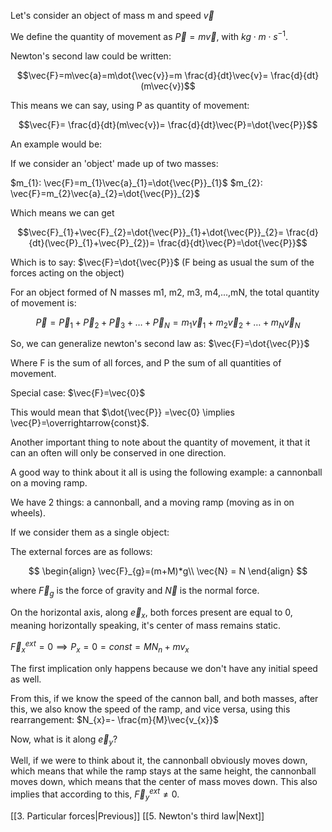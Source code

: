 
Let's consider an object of mass m and speed $\vec{v}$

We define the quantity of movement as $\vec{P}=m\vec{v}$, with $kg\cdot m\cdot s^{-1}$.


Newton's second law could be written:

$$\vec{F}=m\vec{a}=m\dot{\vec{v}}=m \frac{d}{dt}\vec{v}= \frac{d}{dt}(m\vec{v})$$

This means we can say, using P as quantity of movement:

$$\vec{F}= \frac{d}{dt}(m\vec{v})= \frac{d}{dt}\vec{P}=\dot{\vec{P}}$$

An example would be:

If we consider an 'object' made up of two masses:

$m_{1}: \vec{F}=m_{1}\vec{a}_{1}=\dot{\vec{P}}_{1}$
$m_{2}: \vec{F}=m_{2}\vec{a}_{2}=\dot{\vec{P}}_{2}$

Which means we can get 

$$\vec{F}_{1}+\vec{F}_{2}=\dot{\vec{P}}_{1}+\dot{\vec{P}}_{2}= \frac{d}{dt}(\vec{P}_{1}+\vec{P}_{2})= \frac{d}{dt}\vec{P}=\dot{\vec{P}}$$

Which is to say: $\vec{F}=\dot{\vec{P}}$ 
(F being as usual the sum of the forces acting on the object)

For an object formed of N masses m1, m2, m3, m4,...,mN, the total quantity of movement is:

$$
\vec{P}=\vec{P}_{1}+\vec{P}_{2}+\vec{P}_{3}+\dots+\vec{P}_{N}=m_{1}\vec{v}_{1}+m_{2}\vec{v}_{2}+\dots+m_{N}\vec{v}_{N}
$$

So, we can generalize newton's second law as: $\vec{F}=\dot{\vec{P}}$

Where F is the sum of all forces, and P the sum of all quantities of movement.

Special case: $\vec{F}=\vec{0}$

This would mean that $\dot{\vec{P}} =\vec{0} \implies \vec{P}=\overrightarrow{const}$.

Another important thing to note about the quantity of movement, it that it can an often will only be conserved in one direction.

A good way to think about it all is using the following example: a cannonball on a moving ramp.

We have 2 things: a cannonball, and a moving ramp (moving as in on wheels).

If we consider them as a single object:

The external forces are as follows:

$$
\begin{align}
\vec{F}_{g}=(m+M)*g\\
\vec{N} = N
\end{align}
$$

where $\vec{F}_g$ is the force of gravity and $\vec{N}$ is the normal force.

On the horizontal axis, along $\vec{e}_{x}$, both forces present are equal to 0, meaning horizontally speaking, it's center of mass remains static. 

$\vec{F}_{x}^{ext}=0\implies P_{x}=0=const=MN_{n}+mv_{x}$

The first implication only happens because we don't have any initial speed as well.

From this, if we know the speed of the cannon ball, and both masses, after this, we also know the speed of the ramp, and vice versa, using this rearrangement:
$N_{x}=- \frac{m}{M}\vec{v_{x}}$

Now, what is it along $\vec{e}_{y}$?

Well, if we were to think about it, the cannonball obviously moves down, which means that while the ramp stays at the same height, the cannonball moves down, which means that the center of mass moves down. This also implies that according to this, $\vec{F}_{y}^{ext}\ne0$.

[[3. Particular forces|Previous]]
[[5. Newton's third law|Next]]
